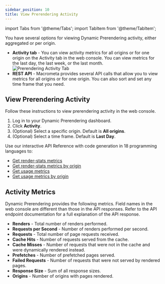 ```yaml
---
sidebar_position: 10
title: View Prerendering Activity
---
```

import Tabs from '@theme/Tabs';
import TabItem from '@theme/TabItem';

You have several options for viewing Dynamic Prerendering activity, either aggregated or per origin.

- **Activity tab** - You can view activity metrics for all origins or for one origin on the Activity tab in the web console. You can view metrics for the last day, the last week, or the last month.
  ![Prerendering Activity Tab](/img/prerendering/activity-tab.png)
- **REST API** - Macrometa provides several API calls that allow you to view metrics for all origins or for one origin. You can also sort and set any time frame that you need.

## View Prerendering Activity

<Tabs groupId="operating-systems">
<TabItem value="console" label="Web Console">

Follow these instructions to view prerendering activity in the web console.

1. Log in to your Dynamic Prerendering dashboard.
2. Click **Activity**.
3. (Optional) Select a specific origin. Default is **All origins**.
4. (Optional) Select a time frame. Default is **Last Day**.

</TabItem>
<TabItem value="api" label="REST API">

Use our interactive API Reference with code generation in 18 programming languages to:

- [Get render-stats metrics](https://www.macrometa.com/docs/apiPrerendering#/paths/api-prerender-v1-metrics-stats-render/get)
- [Get render-stats metrics by origin](https://www.macrometa.com/docs/apiPrerendering#/paths/api-prerender-v1-metrics-stats-render-origin/get)
- [Get usage metrics](https://www.macrometa.com/docs/apiPrerendering#/paths/api-prerender-v1-usage-aggregationType/get)
- [Get usage metrics by origin](https://www.macrometa.com/docs/apiPrerendering#/paths/api-prerender-v1-usage-aggregationType---origin/get)

</TabItem>
</Tabs>

## Activity Metrics

Dynamic Prerendering provides the following metrics. Field names in the web console are different than those in the API responses. Refer to the API endpoint documentation for a full explanation of the API response.

- **Renders** - Total number of renders performed.
- **Requests per Second** - Number of renders performed per second.
- **Requests** - Total number of page requests received.
- **Cache Hits** - Number of requests served from the cache.
- **Cache Misses** - Number of requests that were not in the cache and were dynamically rendered instead.
- **Prefetches** - Number of prefetched pages served.
- **Failed Requests** - Number of requests that were not served by rendered pages.
- **Response Size** - Sum of all response sizes.
- **Origins** - Number of origins with pages rendered.
